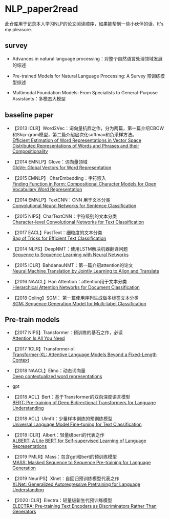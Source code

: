 # NLP_paper2read
此仓库用于记录本人学习NLP的论文阅读顺序，如果能帮到一些小伙伴的话，It's my pleasure.

## survey
- Advances in natural language processing：对整个自然语言处理领域发展的综述
  
- Pre-trained Models for Natural Language Processing: A Survey 预训练模型综述
  
- Multimodal Foundation Models: From Specialists to General-Purpose Assistants：多模态大模型  

## baseline paper
- 【2013 ICLR】Word2Vec：词向量抗鼎之作，分为两篇，第一篇介绍CBOW和Skip-gram模型，第二篇介绍层次化softmax和负采样方法。  
   [Efficient Estimation of Word Representations in Vector Space](https://arxiv.org/abs/1301.3781)  
   [Distributed Representations of Words and Phrases and their Compositionality](https://arxiv.org/pdf/1310.4546.pdf)
   
- 【2014 EMNLP】Glove：词向量领域  
   [GloVe: Global Vectors for Word Representation](https://scholar.google.com/scholar?q=GloVe:+Global+Vectors+for+Word+Representation&hl=zh-CN&as_sdt=0&as_vis=1&oi=scholart)
   
- 【2015 EMNLP】 CharEmbedding：字符嵌入  
   [Finding Function in Form: Compositional Character Models for Open Vocabulary Word Representation](https://arxiv.org/abs/1508.02096)
   
- 【2014 EMNLP】TextCNN：CNN 用于文本分类  
   [Convolutional Neural Networks for Sentence Classification](https://arxiv.org/abs/1408.5882)
   
- 【2015 NIPS】CharTextCNN：字符级别的文本分类  
   [Character-level Convolutional Networks for Text Classification](https://arxiv.org/abs/1509.01626)
   
- 【2017 EACL】FastText：细粒度的文本分类  
    [Bag of Tricks for Efficient Text Classification](https://arxiv.org/abs/1607.01759)  
    
- 【2014 NLPS】DeepNMT：使用LSTM解决机器翻译问题  
    [Sequence to Sequence Learning with Neural Networks](https://arxiv.org/abs/1409.3215)
    
- 【2015 ICLR】BahdanauNMT：第一篇介绍attention的论文  
    [Neural Machine Translation by Jointly Learning to Align and Translate](https://arxiv.org/abs/1409.0473)
   
- 【2016 NAACL】Han Attention：attention用于文本分类  
    [Hierarchical Attention Networks for Document Classification](https://www.cs.cmu.edu/~./hovy/papers/16HLT-hierarchical-attention-networks.pdf)
    
- 【2018 Coling】SGM： 第一篇使用序列生成做多标签文本分类  
    [SGM: Sequence Generation Model for Multi-label Classification](https://arxiv.org/abs/1806.04822)


## Pre-train models

- 【2017 NIPS】Transformer：预训练的基石之作，必读  
  [Attention Is All You Need](https://arxiv.org/abs/1706.03762)

- 【2017 1CLR】Transformer-xl  
  [Transformer-XL: Attentive Language Models Beyond a Fixed-Length Context](https://arxiv.org/abs/1901.02860)

- 【2018 NAACL】Elmo：动态词向量  
  [Deep contextualized word representations](https://arxiv.org/abs/1802.05365)  

- gpt  
- 【2018 ACL】Bert：基于Transformer的双向深度语言模型  
  [BERT: Pre-training of Deep Bidirectional Transformers for Language Understanding](https://arxiv.org/abs/1810.04805)  
- 【2018 ACL】Ulmfit：少量样本训练的预训练模型    
  [Universal Language Model Fine-tuning for Text Classification](https://arxiv.org/abs/1801.06146)  
- 【2018 ICLR】Albert：轻量级bert的代表之作  
  [ALBERT: A Lite BERT for Self-supervised Learning of Language Representations](https://arxiv.org/abs/1909.11942)  
- 【2019 PMLR】Mass：包含gpt和bert的预训练模型  
  [MASS: Masked Sequence to Sequence Pre-training for Language Generation](https://arxiv.org/abs/1905.02450)  
- 【2019 NeuriPS】Xlnet：自回归预训练模型代表之作  
  [XLNet: Generalized Autoregressive Pretraining for Language Understanding](https://arxiv.org/abs/1906.08237)  
- 【2020 ICLR】Electra：轻量级新生代预训练模型  
  [ELECTRA: Pre-training Text Encoders as Discriminators Rather Than Generators](https://arxiv.org/abs/2003.10555)  
  
  
























  
   
